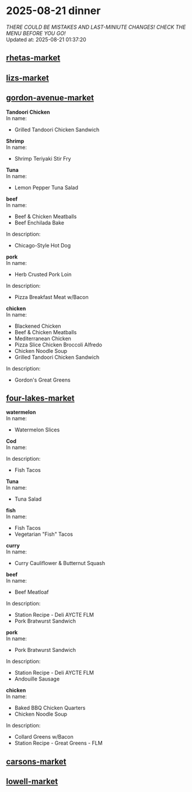 # 2025-08-21 dinner  
*THERE COULD BE MISTAKES AND LAST-MINIUTE CHANGES! CHECK THE MENU BEFORE YOU GO!*  
Updated at: 2025-08-21 01:37:20  
## [rhetas-market](https://wisc-housingdining.nutrislice.com/menu/rhetas-market/dinner/2025-08-21)  
## [lizs-market](https://wisc-housingdining.nutrislice.com/menu/lizs-market/dinner/2025-08-21)  
## [gordon-avenue-market](https://wisc-housingdining.nutrislice.com/menu/gordon-avenue-market/dinner/2025-08-21)  
**Tandoori Chicken**  
In name:   
 - Grilled Tandoori Chicken Sandwich  
  
**Shrimp**  
In name:   
 - Shrimp Teriyaki Stir Fry  
  
**Tuna**  
In name:   
 - Lemon Pepper Tuna Salad  
  
**beef**  
In name:   
 - Beef & Chicken Meatballs  
 - Beef Enchilada Bake  
  
In description:   
 - Chicago-Style Hot Dog  
  
**pork**  
In name:   
 - Herb Crusted Pork Loin  
  
In description:   
 - Pizza Breakfast Meat w/Bacon  
  
**chicken**  
In name:   
 - Blackened Chicken  
 - Beef & Chicken Meatballs  
 - Mediterranean Chicken  
 - Pizza Slice Chicken Broccoli Alfredo  
 - Chicken Noodle Soup  
 - Grilled Tandoori Chicken Sandwich  
  
In description:   
 - Gordon's Great Greens  
  
## [four-lakes-market](https://wisc-housingdining.nutrislice.com/menu/four-lakes-market/dinner/2025-08-21)  
**watermelon**  
In name:   
 - Watermelon Slices  
  
**Cod**  
In name:   
  
In description:   
 - Fish Tacos  
  
**Tuna**  
In name:   
 - Tuna Salad  
  
**fish**  
In name:   
 - Fish Tacos  
 - Vegetarian "Fish" Tacos  
  
**curry**  
In name:   
 - Curry Cauliflower & Butternut Squash  
  
**beef**  
In name:   
 - Beef Meatloaf  
  
In description:   
 - Station Recipe - Deli  AYCTE FLM  
 - Pork Bratwurst Sandwich  
  
**pork**  
In name:   
 - Pork Bratwurst Sandwich  
  
In description:   
 - Station Recipe - Deli  AYCTE FLM  
 - Andouille Sausage  
  
**chicken**  
In name:   
 - Baked BBQ Chicken Quarters  
 - Chicken Noodle Soup  
  
In description:   
 - Collard Greens w/Bacon  
 - Station Recipe - Great Greens - FLM  
  
## [carsons-market](https://wisc-housingdining.nutrislice.com/menu/carsons-market/dinner/2025-08-21)  
## [lowell-market](https://wisc-housingdining.nutrislice.com/menu/lowell-market/dinner/2025-08-21)  
  
